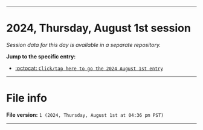 
***

# 2024, Thursday, August 1st session

_Session data for this day is available in a separate repository._

**Jump to the specific entry:**

- [:octocat: `Click/tap here to go the 2024 August 1st entry`](https://github.com/seanpm2001/SeansLifeArchive_Images_TinyTower_Y2024/tree/SeansLifeArchive_Images_TinyTower_Y2024_Main-dev/2024/08_August/01/)

***

# File info

**File version:** `1 (2024, Thursday, August 1st at 04:36 pm PST)`

***
